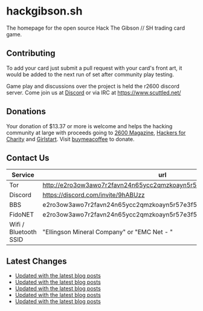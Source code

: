 # hackgibson.sh
The homepage for the open source Hack The Gibson // SH trading card game.


## Contributing

To add your card just submit a pull request with your card's front art, it would be added to the next run of set after community play testing.

Game play and discussions over the project is held the r2600 discord server. Come join us at [Discord](https://discord.com/invite/9hABUzz) or via IRC at https://www.scuttled.net/


## Donations

Your donation of $13.37 or more is welcome and helps the hacking community at large with proceeds going to [2600 Magazine](https://2600.com/), [Hackers for Charity](https://hackersforcharity.org) and [Girlstart](https://girlstart.org).  Visit [buymeacoffee](https://www.buymeacoffee.com/hackgibson.sh) to donate.


## Contact Us

Service | url
-|-
Tor | http://e2ro3ow3awo7r2favn24n65ycc2qmzkoayn5r57e3f56nvjwdcgg32ad.onion
Discord | https://discord.com/invite/9hABUzz
BBS | e2ro3ow3awo7r2favn24n65ycc2qmzkoayn5r57e3f56nvjwdcgg32ad.onion:23
FidoNET | e2ro3ow3awo7r2favn24n65ycc2qmzkoayn5r57e3f56nvjwdcgg32ad.onion:24554
Wifi / Bluetooth SSID | "Ellingson Mineral Company" or "EMC Net - <fidonet address>"

## Latest Changes
<!-- BLOG-POST-LIST:START -->
- [Updated with the latest blog posts](https://github.com/DFW2600/hackgibson.sh/commit/d1eaf6e2211412d581aea0f3ffd49f3d156d8cde)
- [Updated with the latest blog posts](https://github.com/DFW2600/hackgibson.sh/commit/10b41f604e8ecb56c74aa0ee8361ec19dbfacd28)
- [Updated with the latest blog posts](https://github.com/DFW2600/hackgibson.sh/commit/517d133dd7537d1216454260ce71f86c0ec3cf33)
- [Updated with the latest blog posts](https://github.com/DFW2600/hackgibson.sh/commit/c95718688936a1994c5061b07a6f8c3450f1b08f)
- [Updated with the latest blog posts](https://github.com/DFW2600/hackgibson.sh/commit/f0bfda8984ed1b36cc8f34f18e94bb3309f5696a)
<!-- BLOG-POST-LIST:END -->
